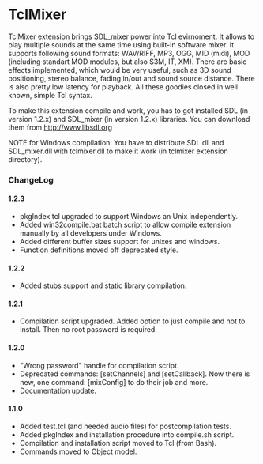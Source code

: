 # TclMixer
TclMixer extension brings SDL_mixer power into Tcl evirnoment.
It allows to play multiple sounds at the same time using built-in
software mixer. It supports following sound formats: WAV/RIFF,
MP3, OGG, MID (midi), MOD (including standart MOD modules,
but also S3M, IT, XM). There are basic effects implemented,
which would be very useful, such as 3D sound positioning,
stereo balance, fading in/out and sound source distance.
There is also pretty low latency for playback.
All these goodies closed in well known, simple Tcl syntax.

To make this extension compile and work, you has to got installed
SDL (in version 1.2.x) and SDL_mixer (in version 1.2.x) libraries.
You can download them from http://www.libsdl.org

NOTE for Windows compilation:
You have to distribute SDL.dll and SDL_mixer.dll with tclmixer.dll
to make it work (in tclmixer extension directory).

### ChangeLog

#### 1.2.3
* pkgIndex.tcl upgraded to support Windows an Unix independently.
* Added win32compile.bat batch script to allow compile extension manually by all developers under Windows.
* Added different buffer sizes support for unixes and windows.
* Function definitions moved off deprecated style.

#### 1.2.2
* Added stubs support and static library compilation.

#### 1.2.1
* Compilation script upgraded. Added option to just compile and not to install. Then no root password is required.

#### 1.2.0
* "Wrong password" handle for compilation script.
* Deprecated commands: [setChannels] and [setCallback]. Now there is new, one command: [mixConfig] to do their job and more.
* Documentation update.

#### 1.1.0
* Added test.tcl (and needed audio files) for postcompilation tests.
* Added pkgIndex and installation procedure into compile.sh script.
* Compilation and installation script moved to Tcl (from Bash).
* Commands moved to Object model.
